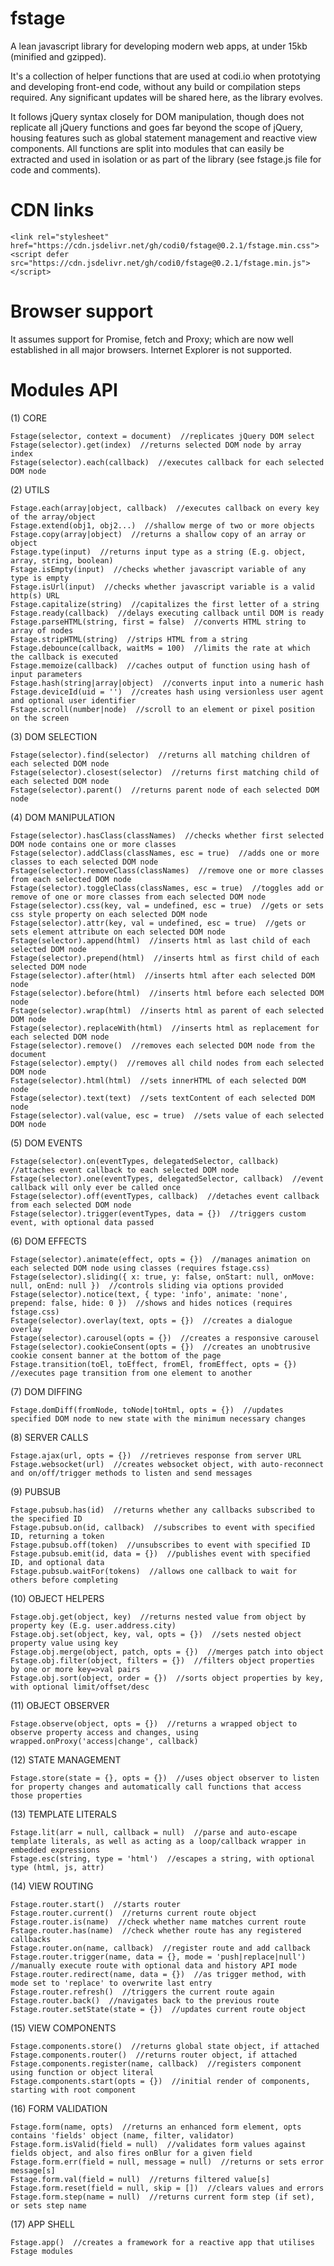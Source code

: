 # fstage

A lean javascript library for developing modern web apps, at under 15kb (minified and gzipped).

It's a collection of helper functions that are used at codi.io when prototying and developing front-end code, without any build or
compilation steps required. Any significant updates will be shared here, as the library evolves.

It follows jQuery syntax closely for DOM manipulation, though does not replicate all jQuery functions and goes far beyond the scope of jQuery,
housing features such as global statement management and reactive view components. All functions are split into modules that can easily be
extracted and used in isolation or as part of the library (see fstage.js file for code and comments).

# CDN links

	<link rel="stylesheet" href="https://cdn.jsdelivr.net/gh/codi0/fstage@0.2.1/fstage.min.css">
	<script defer src="https://cdn.jsdelivr.net/gh/codi0/fstage@0.2.1/fstage.min.js"></script>

# Browser support

It assumes support for Promise, fetch and Proxy; which are now well established in all major browsers. Internet Explorer is not supported.

# Modules API

(1) CORE

	Fstage(selector, context = document)  //replicates jQuery DOM select
	Fstage(selector).get(index)  //returns selected DOM node by array index
	Fstage(selector).each(callback)  //executes callback for each selected DOM node

(2) UTILS

	Fstage.each(array|object, callback)  //executes callback on every key of the array/object
	Fstage.extend(obj1, obj2...)  //shallow merge of two or more objects
	Fstage.copy(array|object)  //returns a shallow copy of an array or object
	Fstage.type(input)  //returns input type as a string (E.g. object, array, string, boolean)
	Fstage.isEmpty(input)  //checks whether javascript variable of any type is empty
	Fstage.isUrl(input)  //checks whether javascript variable is a valid http(s) URL
	Fstage.capitalize(string)  //capitalizes the first letter of a string
	Fstage.ready(callback)  //delays executing callback until DOM is ready
	Fstage.parseHTML(string, first = false)  //converts HTML string to array of nodes
	Fstage.stripHTML(string)  //strips HTML from a string
	Fstage.debounce(callback, waitMs = 100)  //limits the rate at which the callback is executed
	Fstage.memoize(callback)  //caches output of function using hash of input parameters
	Fstage.hash(string|array|object)  //converts input into a numeric hash
	Fstage.deviceId(uid = '')  //creates hash using versionless user agent and optional user identifier
	Fstage.scroll(number|node)  //scroll to an element or pixel position on the screen

(3) DOM SELECTION

	Fstage(selector).find(selector)  //returns all matching children of each selected DOM node
	Fstage(selector).closest(selector)  //returns first matching child of each selected DOM node
	Fstage(selector).parent()  //returns parent node of each selected DOM node

(4) DOM MANIPULATION

	Fstage(selector).hasClass(classNames)  //checks whether first selected DOM node contains one or more classes
	Fstage(selector).addClass(classNames, esc = true)  //adds one or more classes to each selected DOM node
	Fstage(selector).removeClass(classNames)  //remove one or more classes from each selected DOM node
	Fstage(selector).toggleClass(classNames, esc = true)  //toggles add or remove of one or more classes from each selected DOM node
	Fstage(selector).css(key, val = undefined, esc = true)  //gets or sets css style property on each selected DOM node
	Fstage(selector).attr(key, val = undefined, esc = true)  //gets or sets element attribute on each selected DOM node
	Fstage(selector).append(html)  //inserts html as last child of each selected DOM node
	Fstage(selector).prepend(html)  //inserts html as first child of each selected DOM node
	Fstage(selector).after(html)  //inserts html after each selected DOM node
	Fstage(selector).before(html)  //inserts html before each selected DOM node
	Fstage(selector).wrap(html)  //inserts html as parent of each selected DOM node
	Fstage(selector).replaceWith(html)  //inserts html as replacement for each selected DOM node
	Fstage(selector).remove()  //removes each selected DOM node from the document
	Fstage(selector).empty()  //removes all child nodes from each selected DOM node
	Fstage(selector).html(html)  //sets innerHTML of each selected DOM node
	Fstage(selector).text(text)  //sets textContent of each selected DOM node
	Fstage(selector).val(value, esc = true)  //sets value of each selected DOM node

(5) DOM EVENTS

	Fstage(selector).on(eventTypes, delegatedSelector, callback)  //attaches event callback to each selected DOM node
	Fstage(selector).one(eventTypes, delegatedSelector, callback)  //event callback will only ever be called once
	Fstage(selector).off(eventTypes, callback)  //detaches event callback from each selected DOM node
	Fstage(selector).trigger(eventTypes, data = {})  //triggers custom event, with optional data passed

(6) DOM EFFECTS

	Fstage(selector).animate(effect, opts = {})  //manages animation on each selected DOM node using classes (requires fstage.css)
	Fstage(selector).sliding({ x: true, y: false, onStart: null, onMove: null, onEnd: null })  //controls sliding via options provided
	Fstage(selector).notice(text, { type: 'info', animate: 'none', prepend: false, hide: 0 })  //shows and hides notices (requires fstage.css)
	Fstage(selector).overlay(text, opts = {})  //creates a dialogue overlay
	Fstage(selector).carousel(opts = {})  //creates a responsive carousel
	Fstage(selector).cookieConsent(opts = {})  //creates an unobtrusive cookie consent banner at the bottom of the page
	Fstage.transition(toEl, toEffect, fromEl, fromEffect, opts = {})  //executes page transition from one element to another

(7) DOM DIFFING

	Fstage.domDiff(fromNode, toNode|toHtml, opts = {})  //updates specified DOM node to new state with the minimum necessary changes

(8) SERVER CALLS

	Fstage.ajax(url, opts = {})  //retrieves response from server URL
	Fstage.websocket(url)  //creates websocket object, with auto-reconnect and on/off/trigger methods to listen and send messages

(9) PUBSUB

	Fstage.pubsub.has(id)  //returns whether any callbacks subscribed to the specified ID
	Fstage.pubsub.on(id, callback)  //subscribes to event with specified ID, returning a token
	Fstage.pubsub.off(token)  //unsubscribes to event with specified ID
	Fstage.pubsub.emit(id, data = {})  //publishes event with specified ID, and optional data
	Fstage.pubsub.waitFor(tokens)  //allows one callback to wait for others before completing

(10) OBJECT HELPERS

	Fstage.obj.get(object, key)  //returns nested value from object by property key (E.g. user.address.city)
	Fstage.obj.set(object, key, val, opts = {})  //sets nested object property value using key
	Fstage.obj.merge(object, patch, opts = {})  //merges patch into object
	Fstage.obj.filter(object, filters = {})  //filters object properties by one or more key=>val pairs
	Fstage.obj.sort(object, order = {})  //sorts object properties by key, with optional limit/offset/desc

(11) OBJECT OBSERVER

	Fstage.observe(object, opts = {})  //returns a wrapped object to observe property access and changes, using wrapped.onProxy('access|change', callback)

(12) STATE MANAGEMENT

	Fstage.store(state = {}, opts = {})  //uses object observer to listen for property changes and automatically call functions that access those properties

(13) TEMPLATE LITERALS

	Fstage.lit(arr = null, callback = null)  //parse and auto-escape template literals, as well as acting as a loop/callback wrapper in embedded expressions
	Fstage.esc(string, type = 'html')  //escapes a string, with optional type (html, js, attr)

(14) VIEW ROUTING

	Fstage.router.start()  //starts router
	Fstage.router.current()  //returns current route object
	Fstage.router.is(name)  //check whether name matches current route
	Fstage.router.has(name)  //check whether route has any registered callbacks
	Fstage.router.on(name, callback)  //register route and add callback
	Fstage.router.trigger(name, data = {}, mode = 'push|replace|null')  //manually execute route with optional data and history API mode
	Fstage.router.redirect(name, data = {})  //as trigger method, with mode set to 'replace' to overwrite last entry
	Fstage.router.refresh()  //triggers the current route again
	Fstage.router.back()  //navigates back to the previous route
	Fstage.router.setState(state = {})  //updates current route object

(15) VIEW COMPONENTS

	Fstage.components.store()  //returns global state object, if attached
	Fstage.components.router()  //returns router object, if attached
	Fstage.components.register(name, callback)  //registers component using function or object literal
	Fstage.components.start(opts = {})  //initial render of components, starting with root component

(16) FORM VALIDATION

	Fstage.form(name, opts)  //returns an enhanced form element, opts contains 'fields' object (name, filter, validator)
	Fstage.form.isValid(field = null)  //validates form values against fields object, and also fires onBlur for a given field
	Fstage.form.err(field = null, message = null)  //returns or sets error message[s]
	Fstage.form.val(field = null)  //returns filtered value[s]
	Fstage.form.reset(field = null, skip = [])  //clears values and errors
	Fstage.form.step(name = null)  //returns current form step (if set), or sets step name
	
(17) APP SHELL

	Fstage.app()  //creates a framework for a reactive app that utilises Fstage modules 